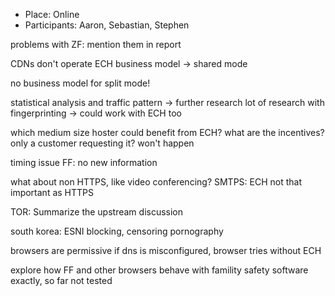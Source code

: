 - Place: Online
- Participants: Aaron, Sebastian, Stephen


problems with ZF: mention them in report

CDNs don't operate ECH
business model -> shared mode

no business model for split mode!

statistical analysis and traffic pattern -> further research
lot of research with fingerprinting -> could work with ECH too

which medium size hoster could benefit from ECH?
what are the incentives?
only a customer requesting it? won't happen

timing issue FF: no new information

what about non HTTPS, like video conferencing?
SMTPS: ECH not that important as HTTPS

TOR: Summarize the upstream discussion

south korea: ESNI blocking, censoring pornography

browsers are permissive
if dns is misconfigured, browser tries without ECH

explore how FF and other browsers behave with famility safety software exactly, so far not tested